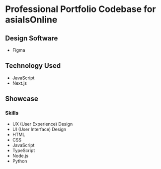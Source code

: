 # Professional Portfolio Codebase for asiaIsOnline
## Design Software
* Figma
## Technology Used
* JavaScript
* Next.js
## Showcase
### Skills
* UX (User Experience) Design
* UI (User Interface) Design
* HTML
* CSS
* JavaScript
* TypeScript
* Node.js
* Python 
